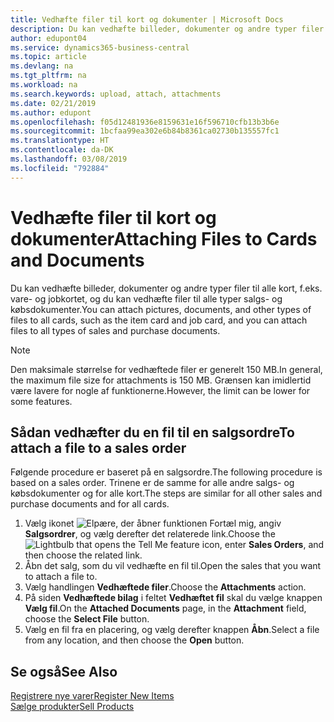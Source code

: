 ```yaml
---
title: Vedhæfte filer til kort og dokumenter | Microsoft Docs
description: Du kan vedhæfte billeder, dokumenter og andre typer filer til alle kort og alle typer salgs- og købsdokumenter.
author: edupont04
ms.service: dynamics365-business-central
ms.topic: article
ms.devlang: na
ms.tgt_pltfrm: na
ms.workload: na
ms.search.keywords: upload, attach, attachments
ms.date: 02/21/2019
ms.author: edupont
ms.openlocfilehash: f05d12481936e8159631e16f596710cfb13b3b6e
ms.sourcegitcommit: 1bcfaa99ea302e6b84b8361ca02730b135557fc1
ms.translationtype: HT
ms.contentlocale: da-DK
ms.lasthandoff: 03/08/2019
ms.locfileid: "792884"
---
```

# <a name="attaching-files-to-cards-and-documents"></a><span data-ttu-id="b88c1-103">Vedhæfte filer til kort og dokumenter</span><span class="sxs-lookup"><span data-stu-id="b88c1-103">Attaching Files to Cards and Documents</span></span>
<span data-ttu-id="b88c1-104">Du kan vedhæfte billeder, dokumenter og andre typer filer til alle kort, f.eks. vare- og jobkortet, og du kan vedhæfte filer til alle typer salgs- og købsdokumenter.</span><span class="sxs-lookup"><span data-stu-id="b88c1-104">You can attach pictures, documents, and other types of files to all cards, such as the item card and job card, and you can attach files to all types of sales and purchase documents.</span></span>

> [!Note]
> <span data-ttu-id="b88c1-105">Den maksimale størrelse for vedhæftede filer er generelt 150 MB.</span><span class="sxs-lookup"><span data-stu-id="b88c1-105">In general, the maximum file size for attachments is 150 MB.</span></span> <span data-ttu-id="b88c1-106">Grænsen kan imidlertid være lavere for nogle af funktionerne.</span><span class="sxs-lookup"><span data-stu-id="b88c1-106">However, the limit can be lower for some features.</span></span> 

## <a name="to-attach-a-file-to-a-sales-order"></a><span data-ttu-id="b88c1-107">Sådan vedhæfter du en fil til en salgsordre</span><span class="sxs-lookup"><span data-stu-id="b88c1-107">To attach a file to a sales order</span></span>
<span data-ttu-id="b88c1-108">Følgende procedure er baseret på en salgsordre.</span><span class="sxs-lookup"><span data-stu-id="b88c1-108">The following procedure is based on a sales order.</span></span> <span data-ttu-id="b88c1-109">Trinene er de samme for alle andre salgs- og købsdokumenter og for alle kort.</span><span class="sxs-lookup"><span data-stu-id="b88c1-109">The steps are similar for all other sales and purchase documents and for all cards.</span></span>

1. <span data-ttu-id="b88c1-110">Vælg ikonet ![Elpære, der åbner funktionen Fortæl mig](media/ui-search/search_small.png "Fortæl mig, hvad du vil foretage dig"), angiv **Salgsordrer**, og vælg derefter det relaterede link.</span><span class="sxs-lookup"><span data-stu-id="b88c1-110">Choose the ![Lightbulb that opens the Tell Me feature](media/ui-search/search_small.png "Tell me what you want to do") icon, enter **Sales Orders**, and then choose the related link.</span></span>
2. <span data-ttu-id="b88c1-111">Åbn det salg, som du vil vedhæfte en fil til.</span><span class="sxs-lookup"><span data-stu-id="b88c1-111">Open the sales that you want to attach a file to.</span></span>
3. <span data-ttu-id="b88c1-112">Vælg handlingen **Vedhæftede filer**.</span><span class="sxs-lookup"><span data-stu-id="b88c1-112">Choose the **Attachments** action.</span></span>
4. <span data-ttu-id="b88c1-113">På siden **Vedhæftede bilag** i feltet **Vedhæftet fil** skal du vælge knappen **Vælg fil**.</span><span class="sxs-lookup"><span data-stu-id="b88c1-113">On the **Attached Documents** page, in the **Attachment** field, choose the **Select File** button.</span></span>
5. <span data-ttu-id="b88c1-114">Vælg en fil fra en placering, og vælg derefter knappen **Åbn**.</span><span class="sxs-lookup"><span data-stu-id="b88c1-114">Select a file from any location, and then choose the **Open** button.</span></span>

## <a name="see-also"></a><span data-ttu-id="b88c1-115">Se også</span><span class="sxs-lookup"><span data-stu-id="b88c1-115">See Also</span></span>
[<span data-ttu-id="b88c1-116">Registrere nye varer</span><span class="sxs-lookup"><span data-stu-id="b88c1-116">Register New Items</span></span>](inventory-how-register-new-items.md)  
[<span data-ttu-id="b88c1-117">Sælge produkter</span><span class="sxs-lookup"><span data-stu-id="b88c1-117">Sell Products</span></span>](sales-how-sell-products.md)
